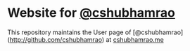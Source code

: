 Website for [@cshubhamrao](http://github.com/cshubhamrao)
=====================
This repository maintains the User page of [@cshubhamrao] (http://github.com/cshubhamrao) at [cshubhamrao.me](https://cshubhamrao.me)
